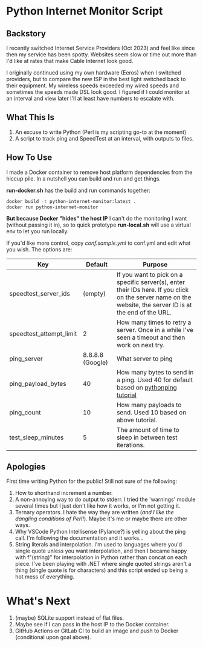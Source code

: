 # Python Internet Monitor Script

## Backstory

I recently switched Internet Service Providers (Oct 2023) and feel like since then my service has been spotty. Websites seem slow or time out more than I'd like at rates that make Cable Internet look good.

I originally continued using my own hardware (Eeros) when I switched providers, but to compare the new ISP in the best light switched back to their equipment. My wireless speeds exceeded my wired speeds and sometimes the speeds made DSL look good. I figured if I could monitor at an interval and view later I'll at least have numbers to escalate with.

## What This Is

1. An excuse to write Python (Perl is my scripting go-to at the moment)
2. A script to track ping and SpeedTest at an interval, with outputs to files.

## How To Use

I made a Docker container to remove host platform dependencies from the hiccup pile. In a nutshell you can build and run and get things.

**run-docker.sh** has the build and run commands together:
```bash
docker build -t python-internet-monitor:latest .
docker run python-internet-monitor
```

**But because Docker "hides" the host IP** I can't do the monitoring I want (without passing it in), so to quick prototype **run-local.sh** will use a virtual env to let you run locally.

If you'd like more control, copy *conf.sample.yml* to conf.yml and edit what you wish. The options are:

| Key                     | Default          | Purpose |
| ----------------------- | ---------------- | ------- | 
| speedtest_server_ids    | (empty)          | If you want to pick on a specific server(s), enter their IDs here. If you click on the server name on the website, the server ID is at the end of the URL. |
| speedtest_attempt_limit | 2                | How many times to retry a server. Once in a while I've seen a timeout and then work on next try. |
| ping_server             | 8.8.8.8 (Google) | What server to ping |
| ping_payload_bytes      | 40               | How many bytes to send in a ping. Used 40 for default based on [pythonping tutorial](https://www.ictshore.com/python/python-ping-tutorial/) |
| ping_count              | 10               | How many payloads to send. Used 10 based on above tutorial. |
| test_sleep_minutes      | 5                | The amount of time to sleep in between test iterations. |

## Apologies

First time writing Python for the public! Still not sure of the following:

1. How to shorthand increment a number.
2. A non-annoying way to do output to stderr. I tried the 'warnings' module several times but I just don't like how it works, or I'm not getting it.
3. Ternary operators. I hate the way they are written (_and I like the dangling conditions of Perl!_). Maybe it's me or maybe there are other ways.
4. Why VSCode Python Intellisense (Pylance?) is yelling about the ping call. I'm following the documentation and it works...
5. String literals and interpolation. I'm used to languages where you'd single quote unless you want interpolation, and then I became happy with f"(string)" for interpolation in Python rather than concat on each piece. I've been playing with .NET where single quoted strings aren't a thing (single quote is for characters) and this script ended up being a hot mess of everything.

# What's Next

1. (maybe) SQLite support instead of flat files.
2. Maybe see if I can pass in the host IP to the Docker container.
3. GitHub Actions or GitLab CI to build an image and push to Docker (conditional upon goal above).